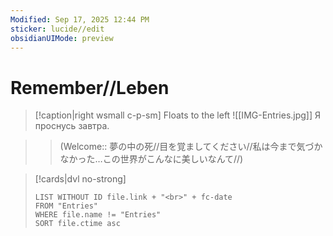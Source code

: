 ```yaml
---
Modified: Sep 17, 2025 12:44 PM
sticker: lucide//edit
obsidianUIMode: preview
---
```

# Remember//Leben

> [!caption|right wsmall c-p-sm] Floats to the left
> ![[IMG-Entries.jpg]]
> Я проснусь завтра.

>> (Welcome:: 夢の中の死//目を覚ましてください//私は今まで気づかなかった…この世界がこんなに美しいなんて//)

> [!cards|dvl no-strong]
> ```dataview
> LIST WITHOUT ID file.link + "<br>" + fc-date
> FROM "Entries" 
> WHERE file.name != "Entries"
> SORT file.ctime asc
> ```
